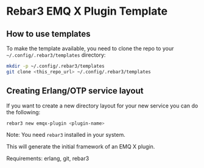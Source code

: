Rebar3 EMQ X Plugin Template
============================

How to use templates
--------------------

To make the template available, you need to clone the repo to your
`~/.config/.rebar3/templates` directory:

``` bash
mkdir -p ~/.config/.rebar3/templates
git clone <this_repo_url> ~/.config/.rebar3/templates
```

Creating Erlang/OTP service layout
----------------------------------

If you want to create a new directory layout for your new service you can do the following:

``` bash
rebar3 new emqx-plugin <plugin-name>
```

Note: You need `rebar3` installed in your system.

This will generate the initial framework of an EMQ X plugin.

Requirements: erlang, git, rebar3

